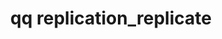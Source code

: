 ---
category: replication
command: replication_replicate
keywords: qq, qq_cli, replication_replicate
optional_options:
- alternate: []
  help: Unique identifier of the source replication relationship
  name: --id
  required: true
permalink: /qq-cli-command-guide/replication/replication_replicate.html
positional_options: []
sidebar: qq_cli_command_reference_sidebar
summary: This section explains how to use the <code>qq replication_replicate</code>
  command.
synopsis: Replicate from the source to the target of the specified relationship.
title: qq replication_replicate
usage: qq replication_replicate [-h] --id ID
zendesk_source: qq CLI Command Guide

---